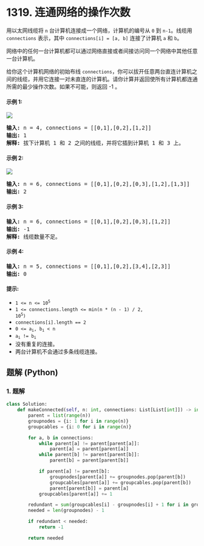 # 1319. 连通网络的操作次数
用以太网线缆将 `n` 台计算机连接成一个网络，计算机的编号从 `0` 到 `n-1`。线缆用 `connections` 表示，其中 `connections[i] = [a, b]` 连接了计算机 `a` 和 `b`。

网络中的任何一台计算机都可以通过网络直接或者间接访问同一个网络中其他任意一台计算机。

给你这个计算机网络的初始布线 `connections`，你可以拔开任意两台直连计算机之间的线缆，并用它连接一对未直连的计算机。请你计算并返回使所有计算机都连通所需的最少操作次数。如果不可能，则返回 -1 。

#### 示例 1:
![](https://assets.leetcode.com/uploads/2020/01/02/sample_1_1677.png)
<pre>
<strong>输入:</strong> n = 4, connections = [[0,1],[0,2],[1,2]]
<strong>输出:</strong> 1
<strong>解释:</strong> 拔下计算机 1 和 2 之间的线缆，并将它插到计算机 1 和 3 上。
</pre>

#### 示例 2:
![](https://assets.leetcode.com/uploads/2020/01/02/sample_2_1677.png)
<pre>
<strong>输入:</strong> n = 6, connections = [[0,1],[0,2],[0,3],[1,2],[1,3]]
<strong>输出:</strong> 2
</pre>

#### 示例 3:
<pre>
<strong>输入:</strong> n = 6, connections = [[0,1],[0,2],[0,3],[1,2]]
<strong>输出:</strong> -1
<strong>解释:</strong> 线缆数量不足。
</pre>

#### 示例 4:
<pre>
<strong>输入:</strong> n = 5, connections = [[0,1],[0,2],[3,4],[2,3]]
<strong>输出:</strong> 0
</pre>

#### 提示:
* <code>1 <= n <= 10<sup>5</sup></code>
* <code>1 <= connections.length <= min(n * (n - 1) / 2, 10<sup>5</sup>)</code>
* `connections[i].length == 2`
* <code>0 <= a<sub>i</sub>, b<sub>i</sub> < n</code>
* <code>a<sub>i</sub> != b<sub>i</sub></code>
* 没有重复的连接。
* 两台计算机不会通过多条线缆连接。

## 题解 (Python)

### 1. 题解
```Python
class Solution:
    def makeConnected(self, n: int, connections: List[List[int]]) -> int:
        parent = list(range(n))
        groupnodes = {i: 1 for i in range(n)}
        groupcables = {i: 0 for i in range(n)}

        for a, b in connections:
            while parent[a] != parent[parent[a]]:
                parent[a] = parent[parent[a]]
            while parent[b] != parent[parent[b]]:
                parent[b] = parent[parent[b]]

            if parent[a] != parent[b]:
                groupnodes[parent[a]] += groupnodes.pop(parent[b])
                groupcables[parent[a]] += groupcables.pop(parent[b])
                parent[parent[b]] = parent[a]
            groupcables[parent[a]] += 1

        redundant = sum(groupcables[i] - groupnodes[i] + 1 for i in groupnodes)
        needed = len(groupnodes) - 1

        if redundant < needed:
            return -1

        return needed
```

